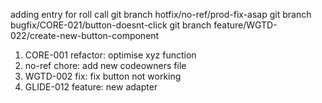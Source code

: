  adding entry for roll call
 git branch hotfix/no-ref/prod-fix-asap
 git branch bugfix/CORE-021/button-doesnt-click
 git branch feature/WGTD-022/create-new-button-component

1. CORE-001 refactor: optimise xyz function
2. no-ref chore: add new codeowners file
3. WGTD-002 fix: fix button not working
4. GLIDE-012 feature: new adapter
